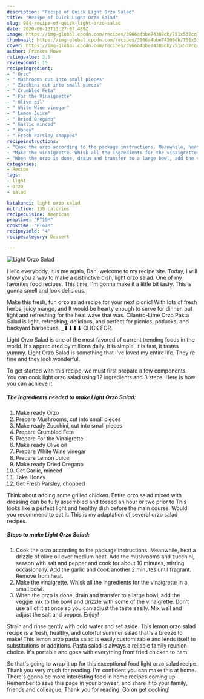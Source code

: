 ```yaml
---
description: "Recipe of Quick Light Orzo Salad"
title: "Recipe of Quick Light Orzo Salad"
slug: 984-recipe-of-quick-light-orzo-salad
date: 2020-06-13T13:27:07.489Z
image: https://img-global.cpcdn.com/recipes/3966a4bbe74308db/751x532cq70/light-orzo-salad-recipe-main-photo.jpg
thumbnail: https://img-global.cpcdn.com/recipes/3966a4bbe74308db/751x532cq70/light-orzo-salad-recipe-main-photo.jpg
cover: https://img-global.cpcdn.com/recipes/3966a4bbe74308db/751x532cq70/light-orzo-salad-recipe-main-photo.jpg
author: Frances Rowe
ratingvalue: 3.5
reviewcount: 15
recipeingredient:
- " Orzo"
- " Mushrooms cut into small pieces"
- " Zucchini cut into small pieces"
- " Crumbled Feta"
- " For the Vinaigrette"
- " Olive oil"
- " White Wine vinegar"
- " Lemon Juice"
- " Dried Oregano"
- " Garlic minced"
- " Honey"
- " Fresh Parsley chopped"
recipeinstructions:
- "Cook the orzo according to the package instructions. Meanwhile, heat a drizzle of olive oil over medium heat. Add the mushrooms and zucchini, season with salt and pepper and cook for about 10 minutes, stirring occasionally. Add the garlic and cook another 2 minutes until fragrant. Remove from heat."
- "Make the vinaigrette. Whisk all the ingredients for the vinaigrette in a small bowl."
- "When the orzo is done, drain and transfer to a large bowl, add the veggie mix to the bowl and drizzle with some of the vinaigrette. Don&#39;t use all of it at once so you can adjust the taste easily. Mix well and adjust the salt and pepper. Enjoy!"
categories:
- Recipe
tags:
- light
- orzo
- salad

katakunci: light orzo salad 
nutrition: 130 calories
recipecuisine: American
preptime: "PT19M"
cooktime: "PT47M"
recipeyield: "4"
recipecategory: Dessert

---
```



![Light Orzo Salad](https://img-global.cpcdn.com/recipes/3966a4bbe74308db/751x532cq70/light-orzo-salad-recipe-main-photo.jpg)

Hello everybody, it is me again, Dan, welcome to my recipe site. Today, I will show you a way to make a distinctive dish, light orzo salad. One of my favorites food recipes. This time, I'm gonna make it a little bit tasty. This is gonna smell and look delicious.

Make this fresh, fun orzo salad recipe for your next picnic! With lots of fresh herbs, juicy mango, and It would be hearty enough to serve for dinner, but light and refreshing for the heat wave that was. Cilantro-Lime Orzo Pasta Salad is light, refreshing, delicious, and perfect for picnics, potlucks, and backyard barbecues. _­⬇⬇⬇⬇ CLICK FOR.

Light Orzo Salad is one of the most favored of current trending foods in the world. It's appreciated by millions daily. It is simple, it is fast, it tastes yummy. Light Orzo Salad is something that I've loved my entire life. They're fine and they look wonderful.


To get started with this recipe, we must first prepare a few components. You can cook light orzo salad using 12 ingredients and 3 steps. Here is how you can achieve it.

<!--inarticleads1-->

##### The ingredients needed to make Light Orzo Salad:

1. Make ready  Orzo
1. Prepare  Mushrooms, cut into small pieces
1. Make ready  Zucchini, cut into small pieces
1. Prepare  Crumbled Feta
1. Prepare  For the Vinaigrette
1. Make ready  Olive oil
1. Prepare  White Wine vinegar
1. Prepare  Lemon Juice
1. Make ready  Dried Oregano
1. Get  Garlic, minced
1. Take  Honey
1. Get  Fresh Parsley, chopped


Think about adding some grilled chicken. Entire orzo salad mixed with dressing can be fully assembled and tossed an hour or two prior to This looks like a perfect light and healthy dish before the main course. Would you recommend to eat it. This is my adaptation of several orzo salad recipes. 

<!--inarticleads2-->

##### Steps to make Light Orzo Salad:

1. Cook the orzo according to the package instructions. Meanwhile, heat a drizzle of olive oil over medium heat. Add the mushrooms and zucchini, season with salt and pepper and cook for about 10 minutes, stirring occasionally. Add the garlic and cook another 2 minutes until fragrant. Remove from heat.
1. Make the vinaigrette. Whisk all the ingredients for the vinaigrette in a small bowl.
1. When the orzo is done, drain and transfer to a large bowl, add the veggie mix to the bowl and drizzle with some of the vinaigrette. Don&#39;t use all of it at once so you can adjust the taste easily. Mix well and adjust the salt and pepper. Enjoy!


Strain and rinse gently with cold water and set aside. This lemon orzo salad recipe is a fresh, healthy, and colorful summer salad that&#39;s a breeze to make! This lemon orzo pasta salad is easily customizable and lends itself to substitutions or additions. Pasta salad is always a reliable family reunion choice. It&#39;s portable and goes with everything from fried chicken to ham. 

So that's going to wrap it up for this exceptional food light orzo salad recipe. Thank you very much for reading. I'm confident you can make this at home. There's gonna be more interesting food in home recipes coming up. Remember to save this page in your browser, and share it to your family, friends and colleague. Thank you for reading. Go on get cooking!
